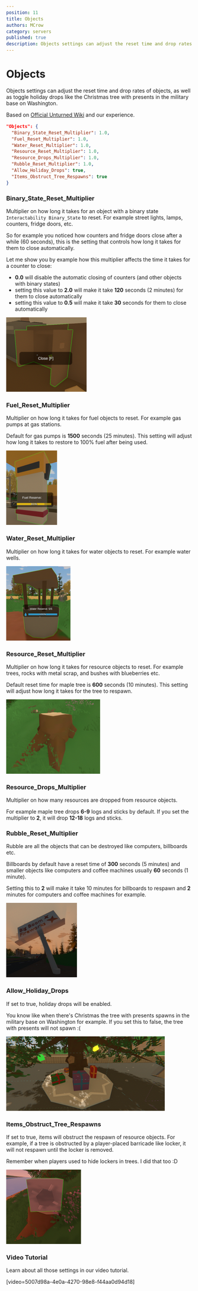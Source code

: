 ```yaml
---
position: 11
title: Objects
authors: MCrow
category: servers
published: true
description: Objects settings can adjust the reset time and drop rates of objects, as well as toggle holiday drops like the Christmas tree with presents in the military base on Washington.
---
```


# Objects
Objects settings can adjust the reset time and drop rates of objects, as well as toggle holiday drops like the Christmas tree with presents in the military base on Washington.

Based on [Official Unturned Wiki](https://unturned.wiki.gg/wiki/Gameplay_config#Objects) and our experience.

```json
"Objects": {
  "Binary_State_Reset_Multiplier": 1.0,
  "Fuel_Reset_Multiplier": 1.0,
  "Water_Reset_Multiplier": 1.0,
  "Resource_Reset_Multiplier": 1.0,
  "Resource_Drops_Multiplier": 1.0,
  "Rubble_Reset_Multiplier": 1.0,
  "Allow_Holiday_Drops": true,
  "Items_Obstruct_Tree_Respawns": true
}
```

### Binary_State_Reset_Multiplier
Multiplier on how long it takes for an object with a binary state `Interactability Binary_State` to reset. For example street lights, lamps, counters, fridge doors, etc.

So for example you noticed how counters and fridge doors close after a while (60 seconds), this is the setting that controls how long it takes for them to close automatically.

Let me show you by example how this multiplier affects the time it takes for a counter to close:
- **0.0** will disable the automatic closing of counters (and other objects with binary states)
- setting this value to **2.0** will make it take **120** seconds (2 minutes) for them to close automatically
- setting this value to **0.5** will make it take **30** seconds for them to close automatically

![object counter](assets/object_counter.png)

### Fuel_Reset_Multiplier
Multiplier on how long it takes for fuel objects to reset. For example gas pumps at gas stations.

Default for gas pumps is **1500** seconds (25 minutes). This setting will adjust how long it takes to restore to 100% fuel after being used.

![object fuel](assets/object_fuel.png)

### Water_Reset_Multiplier
Multiplier on how long it takes for water objects to reset. For example water wells.

![object well](assets/object_well.png)

### Resource_Reset_Multiplier
Multiplier on how long it takes for resource objects to reset. For example trees, rocks with metal scrap, and bushes with blueberries etc.

Default reset time for maple tree is **600** seconds (10 minutes). This setting will adjust how long it takes for the tree to respawn.

![object resource](assets/object_resource.png)

### Resource_Drops_Multiplier
Multiplier on how many resources are dropped from resource objects.

For example maple tree drops **6-9** logs and sticks by default. If you set the multiplier to **2**, it will drop **12-18** logs and sticks.

### Rubble_Reset_Multiplier
Rubble are all the objects that can be destroyed like computers, billboards etc.

Billboards by default have a reset time of **300** seconds (5 minutes) and smaller objects like computers and coffee machines usually **60** seconds (1 minute).

Setting this to **2** will make it take 10 minutes for billboards to respawn and **2** minutes for computers and coffee machines for example.

![object billboard](assets/object_billboard.png)

### Allow_Holiday_Drops
If set to true, holiday drops will be enabled.

You know like when there's Christmas the tree with presents spawns in the military base on Washington for example. If you set this to false,
the tree with presents will not spawn :(

![object holiday](assets/object_holiday.png)


### Items_Obstruct_Tree_Respawns
If set to true, items will obstruct the respawn of resource objects. For example, if a tree is obstructed by a player-placed barricade like locker, it will not respawn until the locker is removed.

Remember when players used to hide lockers in trees. I did that too :D

![object resource obstruct](assets/object_resource_obstruct.png)

### Video Tutorial
Learn about all those settings in our video tutorial.

[video=5007d98a-4e0a-4270-98e8-f44aa0d94d18]